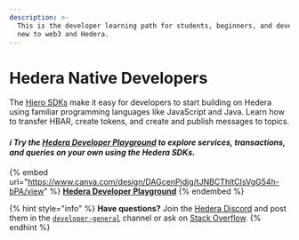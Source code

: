 ```yaml
---
description: >-
  This is the developer learning path for students, beginners, and developers
  new to web3 and Hedera.
---
```


# Hedera Native Developers

The [Hiero SDKs](https://docs.hedera.com/hedera/sdks-and-apis/sdks) make it easy for developers to start building on Hedera using familiar programming languages like JavaScript and Java. Learn how to transfer HBAR, create tokens, and create and publish messages to topics.&#x20;

#### _**ℹ️ Try the**_ [_**Hedera Developer Playground**_](https://portal.hedera.com/playground) _**to explore services, transactions, and queries on your own using the Hedera SDKs.**_

{% embed url="https://www.canva.com/design/DAGcenPjdjg/tJNBCThltCIsVgG54h-bPA/view" %}
[**Hedera Developer Playground**](https://portal.hedera.com/playground)
{% endembed %}

{% hint style="info" %}
**Have questions?** Join the [Hedera Discord](https://hedera.com/discord) and post them in the [`developer-general`](https://discord.com/channels/373889138199494658/373889138199494660) channel or ask on [Stack Overflow](https://stackoverflow.com/questions/tagged/hedera-hashgraph).
{% endhint %}
